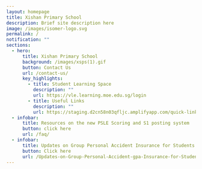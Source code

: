 ```yaml
---
layout: homepage
title: Xishan Primary School
description: Brief site description here
image: /images/isomer-logo.svg
permalink: /
notification: ""
sections:
  - hero:
      title: Xishan Primary School
      background: /images/xsps(1).gif
      button: Contact Us
      url: /contact-us/
      key_highlights:
        - title: Student Learning Space
          description: ""
          url: https://vle.learning.moe.edu.sg/login
        - title: Useful Links
          description: ""
          url: https://staging.d2cn58n03qfljc.amplifyapp.com/quick-links/Students/sls-guide
  - infobar:
      title: Resources on the new PSLE Scoring and S1 posting system
      button: click here
      url: /faq/
  - infobar:
      title: Updates on Group Personal Accident Insurance for Students
      button: Click here
      url: /Updates-on-Group-Personal-Accident-gpa-Insurance-for-Students
---
```

